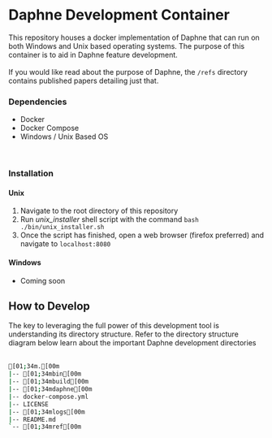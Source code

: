 # Daphne Development Container

This repository houses a docker implementation of Daphne that can run on both Windows and Unix based operating systems. 
The purpose of this container is to aid in Daphne feature development. 
<br>
<br>
If you would like read about the purpose of Daphne, the `/refs` directory contains published papers detailing just that.


### Dependencies

 - Docker
 - Docker Compose
 - Windows / Unix Based OS
 <br>

### Installation

#### Unix

 1. Navigate to the root directory of this repository
 2. Run <i>unix_installer</i> shell script with the command `bash ./bin/unix_installer.sh`
 3. Once the script has finished, open a web browser (firefox preferred) and navigate to `localhost:8080`  

#### Windows

 - Coming soon
 
 
## How to Develop
 
The key to leveraging the full power of this development tool is understanding its directory structure.
Refer to the directory structure diagram below learn about the important Daphne development directories
<br>
<br>
```bash
[01;34m.[00m
|-- [01;34mbin[00m
|-- [01;34mbuild[00m
|-- [01;34mdaphne[00m
|-- docker-compose.yml
|-- LICENSE
|-- [01;34mlogs[00m
|-- README.md
`-- [01;34mref[00m
```


 
